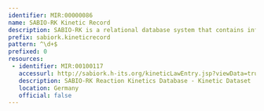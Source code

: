 ```yaml
---
identifier: MIR:00000086
name: SABIO-RK Kinetic Record
description: SABIO-RK is a relational database system that contains information about biochemical reactions, their kinetic equations with their parameters, and the experimental conditions under which these parameters were measured. The kinetic record data set provides information regarding the kinetic law, measurement conditions, parameter details and other reference information.
prefix: sabiork.kineticrecord
pattern: ^\d+$
prefixed: 0
resources:
 - identifier: MIR:00100117
   accessurl: http://sabiork.h-its.org/kineticLawEntry.jsp?viewData=true&kinlawid=
   description: SABIO-RK Reaction Kinetics Database - Kinetic Dataset
   location: Germany
   official: false
---
```

